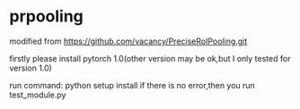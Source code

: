 # prpooling
modified from https://github.com/vacancy/PreciseRoIPooling.git

firstly please install pytorch 1.0(other version may be ok,but I only tested for version 1.0)

run command: python setup install
if there is no error,then you run test_module.py

